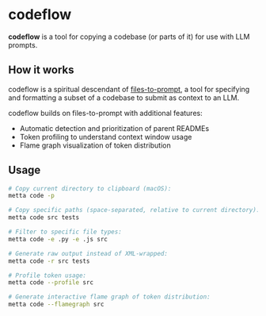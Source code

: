 # codeflow

**codeflow** is a tool for copying a codebase (or parts of it) for use with LLM prompts.

## How it works

codeflow is a spiritual descendant of [files-to-prompt](https://github.com/simonw/files-to-prompt),
a tool for specifying and formatting a subset of a codebase to submit as context to an LLM.

codeflow builds on files-to-prompt with additional features:

- Automatic detection and prioritization of parent READMEs
- Token profiling to understand context window usage
- Flame graph visualization of token distribution

## Usage

```bash
# Copy current directory to clipboard (macOS):
metta code -p

# Copy specific paths (space-separated, relative to current directory):
metta code src tests

# Filter to specific file types:
metta code -e .py -e .js src

# Generate raw output instead of XML-wrapped:
metta code -r src tests

# Profile token usage:
metta code --profile src

# Generate interactive flame graph of token distribution:
metta code --flamegraph src
```
